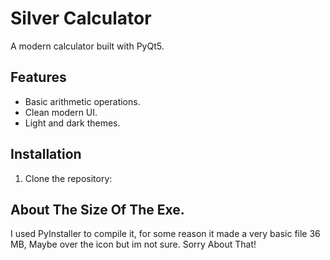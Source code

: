 # Silver Calculator

A modern calculator built with PyQt5.

## Features
- Basic arithmetic operations.
- Clean modern UI.
- Light and dark themes.

## Installation

1. Clone the repository:


## About The Size Of The Exe.

I used PyInstaller to compile it, for some reason it made a very basic file 36 MB,
Maybe over the icon but im not sure.
Sorry About That!
